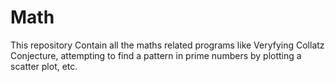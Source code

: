 # Math
This repository Contain all the maths related programs like Veryfying Collatz Conjecture, attempting to find a pattern in prime numbers by plotting a scatter plot, etc.
